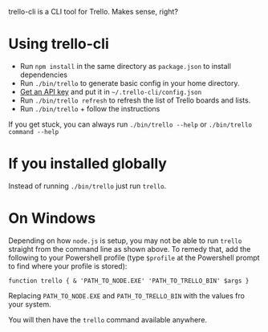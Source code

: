 trello-cli is a CLI tool for Trello. Makes sense, right?

# Using trello-cli

* Run `npm install` in the same directory as `package.json` to install dependencies
* Run `./bin/trello` to generate basic config in your home directory.
* [Get an API key](https://trello.com/1/appKey/generate) and put it in `~/.trello-cli/config.json`
* Run `./bin/trello refresh` to refresh the list of Trello boards and lists.
* Run `./bin/trello` + follow the instructions

If you get stuck, you can always run `./bin/trello --help` or `./bin/trello command --help`

# If you installed globally
Instead of running `./bin/trello` just run `trello`.

# On Windows

Depending on how `node.js` is setup, you may not be able to run `trello` straight from the command line as shown above.  To remedy that, add the following to your Powershell profile (type `$profile` at the Powershell prompt to find where your profile is stored):

    function trello { & 'PATH_TO_NODE.EXE' 'PATH_TO_TRELLO_BIN' $args }

Replacing `PATH_TO_NODE.EXE` and `PATH_TO_TRELLO_BIN` with the values fro your system.

You will then have the `trello` command available anywhere. 